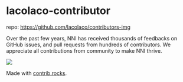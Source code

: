 # lacolaco-contributor
repo: https://github.com/lacolaco/contributors-img
<p>
Over the past few years, NNI has received thousands of feedbacks on GitHub issues, and pull requests from hundreds of contributors. We appreciate all contributions from community to make NNI thrive.
</p>
<a href="https://github.com/microsoft/nni/graphs/contributors">
  <img src="https://contrib.rocks/image?repo=microsoft/nni&max=300&columns=16" />
</a>

Made with [contrib.rocks](https://contrib.rocks).
